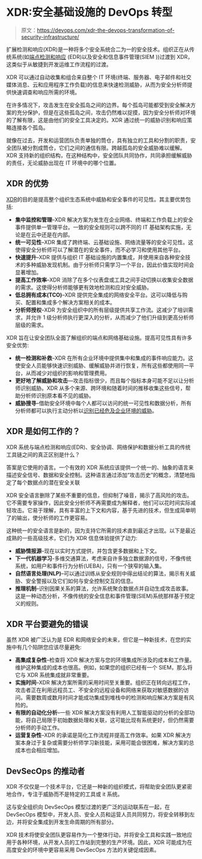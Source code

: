 # XDR:安全基础设施的 DevOps 转型

> 原文：<https://devops.com/xdr-the-devops-transformation-of-security-infrastructure/>

扩展检测和响应(XDR)是一种将多个安全系统合二为一的安全技术。组织正在从传统系统(如[端点检测和响应](https://devops.com/?s=endpoint%20detection%20and%20response) (EDR)以及安全和信息事件管理(SIEM ))过渡到 XDR，这类似于从敏捷到开发运维工作流程的过渡。

XDR 可以通过自动收集和组合来自整个 IT 环境(终端、服务器、电子邮件和社交媒体消息、云和应用程序工作负载)的信息来快速检测威胁，从而为安全分析师提供快速调查和响应所需的环境。

在许多情况下，攻击发生在安全孤岛之间的边界。每个孤岛可能都受到安全解决方案的充分保护，但是在这些孤岛之间，攻击仍然难以捉摸，因为安全分析师对环境的了解有限，这是由他们的安全工具决定的。XDR 通过统一的威胁识别和响应策略连接各个孤岛。

就像在过去，开发和运营团队负责单独的筒仓，具有独立的工具和分割的职责，安全团队被分割成筒仓，它们之间的通信有限。跨越孤岛的安全威胁难以缓解。XDR 支持新的组织结构，在这种结构中，安全团队共同协作，共同承担缓解威胁的责任，无论威胁出现在 IT 环境中的哪个位置。

## XDR 的优势

[XDR](https://www.cynet.com/xdr-security/understanding-xdr-security-concepts-features-and-use-cases/)的目的是提高整个组织生态系统中威胁和安全事件的可见性。其主要优势包括:

*   **集中监控和管理**–XDR 解决方案为发生在企业网络、终端和工作负载上的安全事件提供单一管理平台。一致的安全规则可以跨不同的 IT 基础架构实施，无论是在云中还是在内部。
*   **统一可见性**–XDR 集成了跨终端、云基础设施、网络流量等的安全可见性。这使得安全分析师可以了解潜在的安全事件，而不必学习和使用其他平台。
*   **快速提升**–XDR 提供与组织 IT 基础设施的内置集成，并使用来自各种安全技术的多种威胁发现机制。由于分析师只需学习一个平台，因此价值实现时间会显著增加。
*   **提高工作效率**–XDR 消除了在多个仪表盘或工具之间手动切换以收集安全数据的需求。这使得分析师能够更有效地检测和应对安全威胁。
*   **低总拥有成本(TCO)**–XDR 提供完全集成的网络安全平台。这可以降低与购买、配置和集成多个解决方案相关的成本。
*   **分析师授权**–XDR 为安全组织中的所有层级提供共享工作流。这减少了培训需求，并允许 1 级分析师执行更深入的分析，从而减少了他们升级到更高分析师层级的需求。

XDR 旨在让安全团队全面了解组织的端点和网络基础设施。提高可见性具有许多安全优势:

*   **统一检测和补救**–XDR 在所有企业环境中提供集中和集成的事件响应能力。这使安全人员能够快速识别威胁、缓解威胁并进行恢复，所有这些都使用同一平台，从而减少对组织的影响和管理费用。
*   **更好地了解威胁和攻击**—攻击指标很少，而且每个指标本身可能不足以让分析师识别威胁。XDR 从多个来源、跨环境和随着时间的推移收集这些信号，帮助分析师识别原本看不见的威胁。
*   **威胁搜寻**–借助安全环境中每个人都可以访问的统一可见性和数据分析，所有分析师都可以执行主动分析以[识别已经危及企业环境的威胁](https://www.exabeam.com/ueba/insider-threats/)。

## XDR 是如何工作的？

XDR 系统与端点检测和响应(EDR)、安全协调、网络保护和数据分析工具的传统工具链之间的真正区别是什么？

答案是它使用的语言。一个有效的 XDR 系统应该提供一个统一的、抽象的语言来描述安全信号、数据和安全控制。这种语言通过添加“攻击历史”的概念，清楚地指定了每个数据点的潜在安全关联

XDR 安全语言删除了某些不重要的信息，但抑制了噪音，揭示了高风险的攻击。它不需要专家操作，因此安全分析师不再需要成为解释者，他们可以花时间实际减轻攻击。它易于理解，具有丰富的上下文和内容，基于先进的技术，但生成简单明了的输出，使分析师的工作更容易。

这种统一的安全语言是新的，因为支持它所需的技术直到最近才出现。以下是最近成熟的一些高级技术，它们为 XDR 信息体验提供了动力:

*   **威胁情报源**–现在以实时方式提供，并包含更多数据和上下文。
*   **下一代机器学习**-多维交通算法，考虑来自许多独立数据源的信号，不像传统系统，如用户和事件行为分析(UEBA)，只有一个狭窄的输入集。
*   **自然语言处理(NLP)**–可以通过训练从安全规则中得出结论的算法，揭示有关威胁、安全警报以及它们如何与安全控制交互的信息。
*   **推理机制**–识别因果关系的算法，允许系统聚合数据点并自动生成攻击故事。这是一种动态分析，不像传统的安全信息和事件管理(SIEM)系统那样基于预定义的规则。

## XDR 平台要避免的错误

虽然 XDR 被广泛认为是 EDR 和网络安全的未来，但它是一种新技术，在您的实施中有几个陷阱您应该尽量避免:

*   **高集成复杂性**–检查将 XDR 解决方案与您的环境集成所涉及的成本和工作量。维护这种集成的成本也很高。例如，如果您的组织已经有一个 SIEM，那么将它与 XDR 系统集成就非常重要。
*   **实施时间**–XDR 解决方案所需的采用时间至关重要。组织正在转向远程工作，攻击者正在利用远程员工、不安全的远程设备和网络来获取对敏感数据的访问。需要数周或数月时间才能成功集成到堆栈中的检测和响应解决方案是有风险的。
*   **有限的自动化分析**–一些 XDR 解决方案没有利用人工智能驱动的分析的全部功能，将自己局限于初始数据处理和关联，这可能比现有系统更好，但仍然需要分析师的手动工作。
*   **运营复杂性**–XDR 的承诺是简化工作流程并提高工作效率。如果 XDR 解决方案本身过于复杂或需要分析师学习新技能，采用可能会很困难，解决方案的总成本也会相应增加。

## DevSecOps 的推动者

XDR 不仅仅是一个技术平台，它还是一种新的组织模式，将帮助安全团队更紧密地合作，专注于威胁而不是特定的工具或 it 系统。

这与安全组织向 DevSecOps 模型过渡的更广泛的运动联系在一起，在 DevSecOps 模型中，开发人员、安全人员和运营人员共同努力，将安全转移到左边，并将安全集成到开发生命周期的所有部分。

XDR 技术将使安全团队更容易作为一个整体行动，并将安全工具和实践一致地应用于各种环境，从开发人员的工作站到完整的生产环境。因此，XDR 可能成为在高度安全的环境中更容易采用 DevSecOps 方法的关键促成因素。